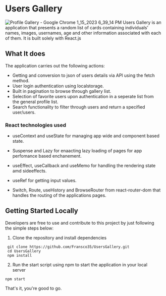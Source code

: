 # Users Gallery #


![Profile Gallery - Google Chrome 1_15_2023 6_39_14 PM](https://user-images.githubusercontent.com/62514538/212557504-492ae056-7d64-4512-9b0b-30fe998547f1.png)
Users Gallery is an application that presents a random list of cards containing individuals' names, images, usernames, age and other information associated with each of them. It is built solely with React.js 

## What It does ##


The application carries out the following actions:
* Getting and conversion to json of users details via API using the fetch method.
* User login authentication using localstorage.
* Built in pagination to browse through gallery list.
* Selection of favorite users upon authentication in a seperate list from the general profile list.
* Search functionality to filter through users and return a specified user/users.

### React technologies used ###

* useContext and useState for managing app wide and component based state.

* Suspense and Lazy for enaacting lazy loading of pages for app perfomance based enchanement.

* useEffect, useCallback and useMemo for handling the rendering state amd sideeffects.

* useRef for getting input values.

* Switch, Route, useHistory and BrowseRouter from react-router-dom that handles the routing of the applications pages.

## Getting Started Locally ##
Developers are free to use and contribute to this project by just following the simple steps below:
1. Clone the repository and install dependencies
```
 git clone https://github.com/Fransco35/UsersGallery.git
 cd UsersGallery
 npm install
```
2. Run the start script using npm to start the application in your local server
```
npm start
```
That's it, you're good to go.

